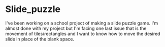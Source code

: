# Slide_puzzle
I've been working on a school project of making a slide puzzle game. I'm almost done with my project but I'm facing one last issue that is the movement of tiles/rectangles and I want to know how to move the desired slide in place of the blank space. 
